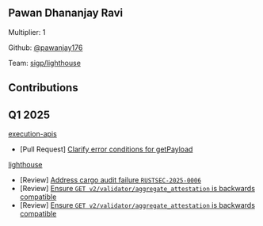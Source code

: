 ## Pawan Dhananjay Ravi
Multiplier: 1

Github: [@pawanjay176](https://github.com/pawanjay176)

Team: [sigp/lighthouse](https://github.com/sigp/lighthouse/pulls?q=author%3Apawanjay176)

## Contributions
## Q1 2025

[execution-apis](https://github.com/ethereum/execution-apis)
* [Pull Request] [Clarify error conditions for getPayload](https://github.com/ethereum/execution-apis/pull/624)

[lighthouse](https://github.com/sigp/lighthouse)
* [Review] [Address cargo audit failure `RUSTSEC-2025-0006`](https://github.com/sigp/lighthouse/pull/6972#pullrequestreview-2607535458)
* [Review] [Ensure `GET v2/validator/aggregate_attestation` is backwards compatible](https://github.com/sigp/lighthouse/pull/6984#pullrequestreview-2610014360)
* [Review] [Ensure `GET v2/validator/aggregate_attestation` is backwards compatible](https://github.com/sigp/lighthouse/pull/6984#pullrequestreview-2610015554)
